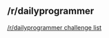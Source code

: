 ## /r/dailyprogrammer

[/r/dailyprogrammer challenge list](https://www.reddit.com/r/dailyprogrammer/wiki/challenges)
